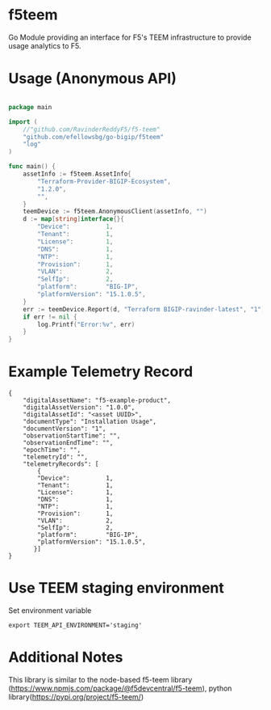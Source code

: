 # f5teem
Go Module providing an interface for F5's TEEM infrastructure to provide usage analytics to F5.

# Usage (Anonymous API)

```go

package main

import (
	//"github.com/RavinderReddyF5/f5-teem"
	"github.com/efellowsbg/go-bigip/f5teem"
	"log"
)

func main() {
	assetInfo := f5teem.AssetInfo{
		"Terraform-Provider-BIGIP-Ecosystem",
		"1.2.0",
		"",
	}
	teemDevice := f5teem.AnonymousClient(assetInfo, "")
	d := map[string]interface{}{
		"Device":          1,
		"Tenant":          1,
		"License":         1,
		"DNS":             1,
		"NTP":             1,
		"Provision":       1,
		"VLAN":            2,
		"SelfIp":          2,
		"platform":        "BIG-IP",
		"platformVersion": "15.1.0.5",
	}
	err := teemDevice.Report(d, "Terraform BIGIP-ravinder-latest", "1")
	if err != nil {
		log.Printf("Error:%v", err)
	}
}
```
# Example Telemetry Record
```
{
    "digitalAssetName": "f5-example-product",
    "digitalAssetVersion": "1.0.0",
    "digitalAssetId": "<asset UUID>",
    "documentType": "Installation Usage",
    "documentVersion": "1",
    "observationStartTime": "",
    "observationEndTime": "",
    "epochTime": "",
    "telemetryId": "",
    "telemetryRecords": [
        {
        "Device":          1,
        "Tenant":          1,
        "License":         1,
        "DNS":             1,
        "NTP":             1,
        "Provision":       1,
        "VLAN":            2,
        "SelfIp":          2,
        "platform":        "BIG-IP",
        "platformVersion": "15.1.0.5",
	   }]
}
```
# Use TEEM staging environment
  Set environment variable
  ```
  export TEEM_API_ENVIRONMENT='staging'
  ```
# Additional Notes
This library is similar to the node-based f5-teem library (https://www.npmjs.com/package/@f5devcentral/f5-teem),
python library(https://pypi.org/project/f5-teem/)
